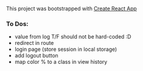 This project was bootstrapped with [Create React App](https://github.com/facebookincubator/create-react-app)

### To Dos:

+ value from log T/F should not be hard-coded :D 
+ redirect in route 
+ login page (store session in local storage)
+ add logout button
+ map color % to a class in view history